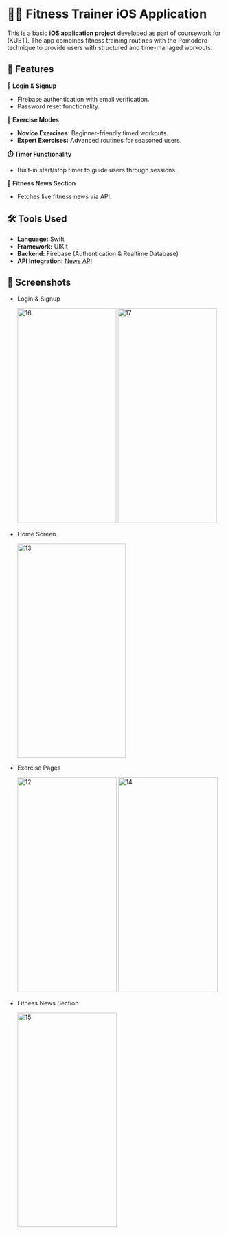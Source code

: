 # 🏋️‍♂️ Fitness Trainer iOS Application

This is a basic **iOS application project** developed as part of coursework for (KUET). The app combines fitness training routines with the Pomodoro technique to provide users with structured and time-managed workouts.

## 📱 Features

**🔐 Login & Signup**  
  - Firebase authentication with email verification.  
  - Password reset functionality.  

**🏃 Exercise Modes**  
  - **Novice Exercises:** Beginner-friendly timed workouts.  
  - **Expert Exercises:** Advanced routines for seasoned users.  

**⏱️ Timer Functionality**  
  - Built-in start/stop timer to guide users through sessions.  

**📰 Fitness News Section**  
  - Fetches live fitness news via API. 

## 🛠️ Tools Used

- **Language:** Swift  
- **Framework:** UIKit  
- **Backend:** Firebase (Authentication & Realtime Database)  
- **API Integration:** [News API](https://newsapi.org/)  

## 📸 Screenshots
- Login & Signup
  
  <img width="230" height="500" alt="16" src="https://github.com/user-attachments/assets/d28e6ba6-b317-4486-b0a6-cd71ca03d6bd" />
  <img width="230" height="500" alt="17" src="https://github.com/user-attachments/assets/0dd8d978-687b-4d06-b967-07fee3df8157" />

- Home Screen
  
  <img width="252" height="500" alt="13" src="https://github.com/user-attachments/assets/9f79d25e-43aa-4394-92ba-7101bb1d57ff" />

- Exercise Pages
  
  <img width="231" height="500" alt="12" src="https://github.com/user-attachments/assets/42b4ee79-9b25-45e3-bc33-68b90b957f5e" />
  <img width="231" height="500" alt="14" src="https://github.com/user-attachments/assets/36a93baa-448d-4b14-9a45-6e49773a973e" />

- Fitness News Section
  
  <img width="231" height="500" alt="15" src="https://github.com/user-attachments/assets/94a60451-823b-4f80-8d35-ccd7cdc5af32" />

